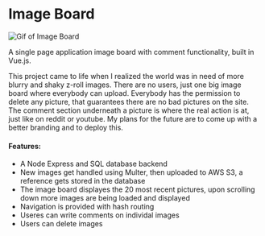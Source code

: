# Image Board

![Gif of Image Board](image_board.gif)

A single page application image board with comment functionality, built in Vue.js.

This project came to life when I realized the world was in need of more blurry and shaky z-roll images. There are no users, just one big image board where everybody can upload. Everybody has the permission to delete any picture, that guarantees there are no bad pictures on the site. The comment section underneath a picture is where the real action is at, just like on reddit or youtube. My plans for the future are to come up with a better branding and to deploy this.

#### Features:

- A Node Express and SQL database backend
- New images get handled using Multer, then uploaded to AWS S3, a reference gets stored in the database
- The image board displayes the 20 most recent pictures, upon scrolling down more images are being loaded and displayed
- Navigation is provided with hash routing
- Useres can write comments on individal images
- Users can delete images